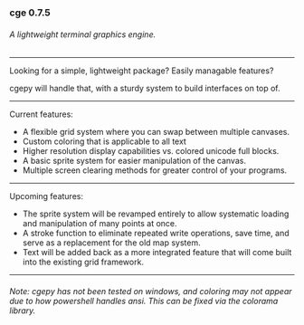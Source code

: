 ### cge 0.7.5
###### A lightweight terminal graphics engine.
***

Looking for a simple, lightweight package? Easily managable features?

cgepy will handle that, with a sturdy system to build interfaces on top of.
***
Current features:
* A flexible grid system where you can swap between multiple canvases.
* Custom coloring that is applicable to all text
* Higher resolution display capabilities vs. colored unicode full blocks.
* A basic sprite system for easier manipulation of the canvas.
* Multiple screen clearing methods for greater control of your programs.
***
Upcoming features:
* The sprite system will be revamped entirely to allow systematic loading and manipulation of many points at once.
* A stroke function to eliminate repeated write operations, save time, and serve as a replacement for the old map system.
* Text will be added back as a more integrated feature that will come built into the existing grid framework.

***
###### Note: cgepy has not been tested on windows, and coloring may not appear due to how powershell handles ansi. This can be fixed via the colorama library. 